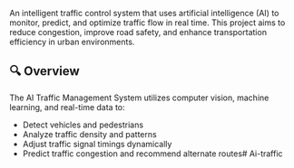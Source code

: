 An intelligent traffic control system that uses artificial intelligence (AI) to monitor, predict, and optimize traffic flow in real time. This project aims to reduce congestion, improve road safety, and enhance transportation efficiency in urban environments.

## 🔍 Overview

The AI Traffic Management System utilizes computer vision, machine learning, and real-time data to:
- Detect vehicles and pedestrians
- Analyze traffic density and patterns
- Adjust traffic signal timings dynamically
- Predict traffic congestion and recommend alternate routes# Ai-traffic
